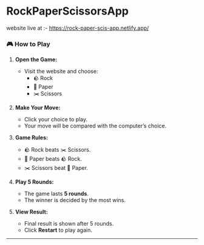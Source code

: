 # RockPaperScissorsApp
website live at :- https://rock-paper-scis-app.netlify.app/

### 🎮 How to Play

1. **Open the Game:**  
   - Visit the website and choose:  
     - 🪨 Rock  
     - 📄 Paper  
     - ✂️ Scissors  

2. **Make Your Move:**  
   - Click your choice to play.  
   - Your move will be compared with the computer’s choice.  

3. **Game Rules:**  
   - 🪨 Rock beats ✂️ Scissors.  
   - 📄 Paper beats 🪨 Rock.  
   - ✂️ Scissors beat 📄 Paper.  

4. **Play 5 Rounds:**  
   - The game lasts **5 rounds**.  
   - The winner is decided by the most wins.  

5. **View Result:**  
   - Final result is shown after 5 rounds.  
   - Click **Restart** to play again.  

---
